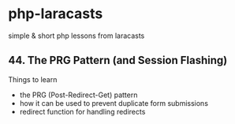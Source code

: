# php-laracasts

simple &amp; short php lessons from laracasts

## 44. The PRG Pattern (and Session Flashing)

Things to learn

- the PRG (Post-Redirect-Get) pattern
- how it can be used to prevent duplicate form submissions
- redirect function for handling redirects
